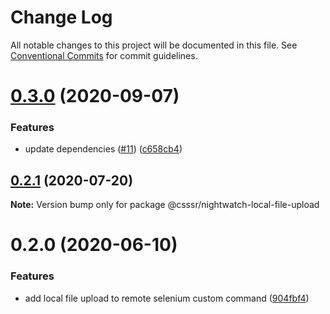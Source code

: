 # Change Log

All notable changes to this project will be documented in this file.
See [Conventional Commits](https://conventionalcommits.org) for commit guidelines.

# [0.3.0](https://github.com/CSSSR/e2e-tools/compare/@csssr/nightwatch-local-file-upload@0.2.1...@csssr/nightwatch-local-file-upload@0.3.0) (2020-09-07)


### Features

* update dependencies ([#11](https://github.com/CSSSR/e2e-tools/issues/11)) ([c658cb4](https://github.com/CSSSR/e2e-tools/commit/c658cb4c2b49e80c024f133e0491a4d9db1119b4))





## [0.2.1](https://github.com/CSSSR/e2e-tools/compare/@csssr/nightwatch-local-file-upload@0.2.0...@csssr/nightwatch-local-file-upload@0.2.1) (2020-07-20)

**Note:** Version bump only for package @csssr/nightwatch-local-file-upload





# 0.2.0 (2020-06-10)


### Features

* add local file upload to remote selenium custom command ([904fbf4](https://github.com/CSSSR/e2e-tools/commit/904fbf4bf67238e61c8d81674d02debc09bf3de8))

